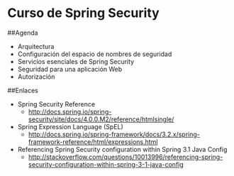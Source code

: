 Curso de Spring Security
========================

##Agenda

- Arquitectura
- Configuración del espacio de nombres de seguridad
- Servicios esenciales de Spring Security
- Seguridad para una aplicación Web
- Autorización

##Enlaces 

- Spring Security Reference
	- http://docs.spring.io/spring-security/site/docs/4.0.0.M2/reference/htmlsingle/
- Spring Expression Language (SpEL)
	- http://docs.spring.io/spring-framework/docs/3.2.x/spring-framework-reference/html/expressions.html
- Referencing Spring Security configuration within Spring 3.1 Java Config
	- http://stackoverflow.com/questions/10013996/referencing-spring-security-configuration-within-spring-3-1-java-config
